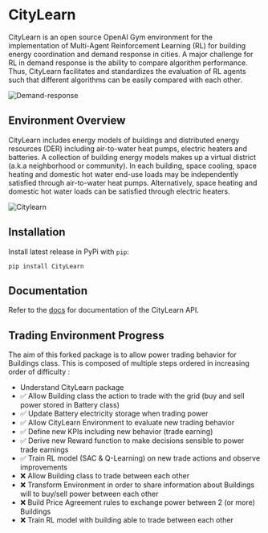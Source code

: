 # CityLearn
CityLearn is an open source OpenAI Gym environment for the implementation of Multi-Agent Reinforcement Learning (RL) for building energy coordination and demand response in cities. A major challenge for RL in demand response is the ability to compare algorithm performance. Thus, CityLearn facilitates and standardizes the evaluation of RL agents such that different algorithms can be easily compared with each other.

![Demand-response](https://github.com/intelligent-environments-lab/CityLearn/blob/master/assets/images/dr.jpg)

## Environment Overview

CityLearn includes energy models of buildings and distributed energy resources (DER) including air-to-water heat pumps, electric heaters and batteries. A collection of building energy models makes up a virtual district (a.k.a neighborhood or community). In each building, space cooling, space heating and domestic hot water end-use loads may be independently satisfied through air-to-water heat pumps. Alternatively, space heating and domestic hot water loads can be satisfied through electric heaters.

![Citylearn](https://github.com/intelligent-environments-lab/CityLearn/blob/master/assets/images/citylearn_systems.png)

## Installation
Install latest release in PyPi with `pip`:
```console
pip install CityLearn
```

## Documentation
Refer to the [docs](https://intelligent-environments-lab.github.io/CityLearn/) for documentation of the CityLearn API.

## Trading Environment Progress
The aim of this forked package is to allow power trading behavior for Buildings class. 
This is composed of multiple steps ordered in increasing order of difficulty :

* Understand CityLearn package
* ✅ Allow Building class the action to trade with the grid (buy and sell power stored in Battery class)
* ✅ Update Battery electricity storage when trading power
* ✅ Allow CityLearn Environment to evaluate new trading behavior
* ✅ Define new KPIs including new behavior (trade earning)
* ✅ Derive new Reward function to make decisions sensible to power trade earnings
* ✅ Train RL model (SAC & Q-Learning) on new trade actions and observe improvements
* ❌ Allow Building class to trade between each other
* ❌ Transform Environment in order to share information about Buildings will to buy/sell power between each other
* ❌ Build Price Agreement rules to exchange power between 2 (or more) Buildings
* ❌ Train RL model with building able to trade between each other


